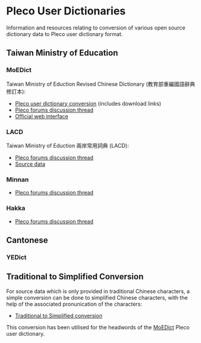 # Pleco User Dictionaries
Information and resources relating to conversion of various open source dictionary data to Pleco user dictionary format.

## Taiwan Ministry of Education

### MoEDict
Taiwan Ministry of Eduction Revised Chinese Dictionary (教育部重編國語辭典修訂本):
* [Pleco user dictionary conversion](MoEDict) (includes download links)
* [Pleco forums discussion thread](http://www.plecoforums.com/threads/the-moe-dictionary-is-now-open-source.3606/)
* [Official web interface](http://dict.revised.moe.edu.tw/)

### LACD
Taiwan Ministry of Eduction 兩岸常用詞典 (LACD):
* [Pleco forums discussion thread](http://www.plecoforums.com/threads/%E5%85%A9%E5%B2%B8%E5%B8%B8%E7%94%A8%E8%A9%9E%E5%85%B8-lacd-user-dictionary.4336/)
* [Source data](https://github.com/g0v/moedict-data-csld)

### Minnan
* [Pleco forums discussion thread](http://www.plecoforums.com/threads/moe-minnan-and-hakka-dictionaries.4938/)

### Hakka
* [Pleco forums discussion thread](http://www.plecoforums.com/threads/moe-minnan-and-hakka-dictionaries.4938/)

## Cantonese

### YEDict

## Traditional to Simplified Conversion
For source data which is only provided in traditional Chinese characters, a simple conversion can be done to simplified Chinese characters, with the help of the associated pronunication of the characters:
* [Traditional to Simplified conversion](Simplified)

This conversion has been utilised for the headwords of the [MoEDict](MoEDict) Pleco user dictionary.
